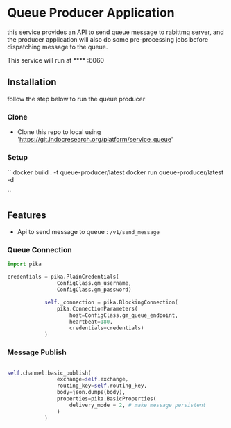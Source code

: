 # Queue Producer Application


this service provides an API to send queue message to rabittmq server, and the producer application will also do some pre-processing jobs before dispatching message to the queue.

This service will run at **** <host>:6060


## Installation

follow the step below to run the queue producer

### Clone

- Clone this repo to local using 'https://git.indocresearch.org/platform/service_queue'

### Setup

``
docker build . -t queue-producer/latest
docker run queue-producer/latest -d

``

## Features

- Api to send message to queue : ``/v1/send_message``

### Queue Connection

```python
import pika

credentials = pika.PlainCredentials(
                ConfigClass.gm_username,
                ConfigClass.gm_password)

            self._connection = pika.BlockingConnection(
                pika.ConnectionParameters(
                    host=ConfigClass.gm_queue_endpoint,
                    heartbeat=180,
                    credentials=credentials)
            )
```

### Message Publish

```python

self.channel.basic_publish(
                exchange=self.exchange,
                routing_key=self.routing_key,
                body=json.dumps(body),
                properties=pika.BasicProperties(
                    delivery_mode = 2, # make message persistent
                )
            )

```
